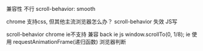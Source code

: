 兼容性 不行
scroll-behavior: smooth

chrome 支持css, 但其他主流浏览器怎么办？ scroll-behavior 失效
JS写 

scroll-behavior chrome  ie不支持
兼容 back  ie js window.scrollTo(0, 1/8); ie  使用
requestAnimationFrame(递归函数)
浏览器判断

